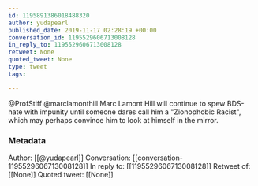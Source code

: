 ```yaml
---
id: 1195891386018488320
author: yudapearl
published_date: 2019-11-17 02:28:19 +00:00
conversation_id: 1195529606713008128
in_reply_to: 1195529606713008128
retweet: None
quoted_tweet: None
type: tweet
tags:

---
```


@ProfStiff @marclamonthill Marc Lamont Hill will continue to spew BDS-hate with impunity until someone dares call him a "Zionophobic
Racist", which may perhaps convince him to look at himself in the mirror.

### Metadata

Author: [[@yudapearl]]
Conversation: [[conversation-1195529606713008128]]
In reply to: [[1195529606713008128]]
Retweet of: [[None]]
Quoted tweet: [[None]]
